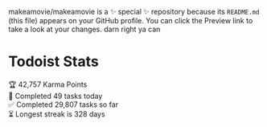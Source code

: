makeamovie/makeamovie is a ✨ special ✨ repository because its `README.md` (this file) appears on your GitHub profile.
You can click the Preview link to take a look at your changes. darn right ya can

# Todoist Stats

<!-- TODO-IST:START -->
🏆  42,757 Karma Points           
🌸  Completed 49 tasks today           
✅  Completed 29,807 tasks so far           
⏳  Longest streak is 328 days
<!-- TODO-IST:END -->